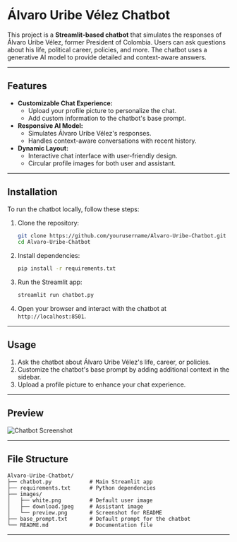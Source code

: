 # Álvaro Uribe Vélez Chatbot

This project is a **Streamlit-based chatbot** that simulates the responses of Álvaro Uribe Vélez, former President of Colombia. Users can ask questions about his life, political career, policies, and more. The chatbot uses a generative AI model to provide detailed and context-aware answers.

---

## Features

- **Customizable Chat Experience:**
  - Upload your profile picture to personalize the chat.
  - Add custom information to the chatbot's base prompt.
- **Responsive AI Model:**
  - Simulates Álvaro Uribe Vélez's responses.
  - Handles context-aware conversations with recent history.
- **Dynamic Layout:**
  - Interactive chat interface with user-friendly design.
  - Circular profile images for both user and assistant.

---

## Installation

To run the chatbot locally, follow these steps:

1. Clone the repository:
   ```bash
   git clone https://github.com/yourusername/Alvaro-Uribe-Chatbot.git
   cd Alvaro-Uribe-Chatbot
   ```

2. Install dependencies:
   ```bash
   pip install -r requirements.txt
   ```

3. Run the Streamlit app:
   ```bash
   streamlit run chatbot.py
   ```

4. Open your browser and interact with the chatbot at `http://localhost:8501`.

---

## Usage

1. Ask the chatbot about Álvaro Uribe Vélez's life, career, or policies.
2. Customize the chatbot's base prompt by adding additional context in the sidebar.
3. Upload a profile picture to enhance your chat experience.

---

## Preview

![Chatbot Screenshot](images/preview.png)

---

## File Structure

```
Alvaro-Uribe-Chatbot/
├── chatbot.py            # Main Streamlit app
├── requirements.txt      # Python dependencies
├── images/
│   ├── white.png         # Default user image
│   ├── download.jpeg     # Assistant image
│   └── preview.png       # Screenshot for README
├── base_prompt.txt       # Default prompt for the chatbot
└── README.md             # Documentation file
```

---

